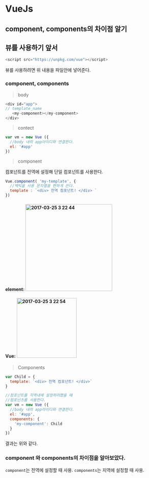 # VueJs  

## component, components의 차이점 알기

## 뷰를 사용하기 앞서  
```js
<script src="https://unpkg.com/vue"></script>
```  
뷰를 사용하려면 위 내용을 파일안에 넣어준다.  


### component, components  

> body  

```js
<div id="app">
// template_name
   <my-component></my-component>
</div>
```

> contect  

```js
var vm = new Vue ({
  //body 내의 app아이디와 연결한다.
  el: '#app'
})
```
> component  

컴포넌트를 전역에 설정해 단일 컴포넌트를 사용한다.  
```js
Vue.component( 'my-template', {
  //백틱을 사용 문자열을 편하게 쓴다.
  template : `<div> 전역 컴포넌트! </div> `
})
```  

#### element: <img width="273" alt="2017-03-25 3 22 44" src="https://cloud.githubusercontent.com/assets/25549306/24319995/016ed93e-116f-11e7-9f9c-3c9836291b83.png">

#### Vue: <img width="188" alt="2017-03-25 3 22 54" src="https://cloud.githubusercontent.com/assets/25549306/24319996/01701d26-116f-11e7-9ff0-ad764aaf8756.png">

> Components  

```js
var Child = {
  template: `<div> 전역 컴포넌트! </div>`
}

//컴포넌트를 지역내에 설정하려했을 때
//컴포넌츠를 사용한다.
var vm = new Vue ({
  //body 내의 app아이디와 연결한다.
  el: '#app',
  components: {
    'my-component': Child
  }
})  
```  
결과는 위와 같다.

### component 와 components의 차이점을 알아보았다.  

`component`는 전역에 설정할 때 사용.
`components`는 지역에 설정할 때 사용.
